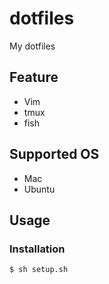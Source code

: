 # dotfiles
My dotfiles

## Feature
- Vim
- tmux
- fish

## Supported OS
- Mac
- Ubuntu

## Usage
### Installation
```
$ sh setup.sh
```
